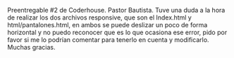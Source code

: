 Preentregable #2 de Coderhouse. Pastor Bautista. 
Tuve una duda a la hora de realizar los dos archivos responsive, que son el Index.html y html/pantalones.html, en ambos se puede
deslizar un poco de forma horizontal y no puedo reconocer que es lo que ocasiona ese error, pido por favor si me lo podrían
comentar para tenerlo en cuenta y modificarlo. Muchas gracias.